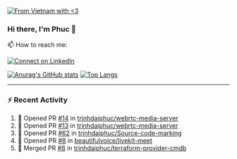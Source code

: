 [![From Vietnam with <3](https://raw.githubusercontent.com/webuild-community/badge/master/svg/love.svg)](https://webuild.community)

### Hi there, I'm Phuc 👋

📫 How to reach me:

[![Connect on LinkedIn](https://img.shields.io/badge/--linkedin?label=LinkedIn&logo=LinkedIn&style=social)](https://www.linkedin.com/in/trinh-dai-phuc/)


[![Anurag's GitHub stats](https://phuc-github-readme-stats.vercel.app/api?username=trinhdaiphuc&count_private=true&show_icons=true&theme=synthwave)](https://github.com/anuraghazra/github-readme-stats)
[![Top Langs](https://phuc-github-readme-stats.vercel.app/api/top-langs/?username=trinhdaiphuc&theme=synthwave&show_icons=true&layout=compact&langs_count=8&hide=html,css,scss,less,handlebars,ejs)](https://github.com/anuraghazra/github-readme-stats)


---

### :zap: Recent Activity

<!--START_SECTION:activity-->
1. 💪 Opened PR [#14](https://github.com/trinhdaiphuc/webrtc-media-server/pull/14) in [trinhdaiphuc/webrtc-media-server](https://github.com/trinhdaiphuc/webrtc-media-server)
2. 💪 Opened PR [#13](https://github.com/trinhdaiphuc/webrtc-media-server/pull/13) in [trinhdaiphuc/webrtc-media-server](https://github.com/trinhdaiphuc/webrtc-media-server)
3. 💪 Opened PR [#62](https://github.com/trinhdaiphuc/Source-code-marking/pull/62) in [trinhdaiphuc/Source-code-marking](https://github.com/trinhdaiphuc/Source-code-marking)
4. 💪 Opened PR [#8](https://github.com/beautifulvoice/livekit-meet/pull/8) in [beautifulvoice/livekit-meet](https://github.com/beautifulvoice/livekit-meet)
5. 🎉 Merged PR [#8](https://github.com/trinhdaiphuc/terraform-provider-cmdb/pull/8) in [trinhdaiphuc/terraform-provider-cmdb](https://github.com/trinhdaiphuc/terraform-provider-cmdb)
<!--END_SECTION:activity-->
